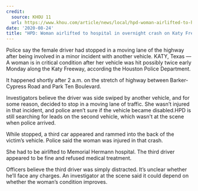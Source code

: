 ```yaml
---
credit:
  source: KHOU 11
  url: https://www.khou.com/article/news/local/hpd-woman-airlifted-to-hospital-in-overnight-crash-on-katy-freeway/285-787afad9-92e9-4cd2-8b51-fa21259cc7e2
date: '2020-08-24'
title: "HPD: Woman airlifted to hospital in overnight crash on Katy Freeway"
---
```

Police say the female driver had stopped in a moving lane of the highway after being involved in a minor incident with another vehicle.
KATY, Texas — A woman is in critical condition after her vehicle was hit possibly twice early Monday along the Katy Freeway, according the Houston Police Department.

It happened shortly after 2 a.m. on the stretch of highway between Barker-Cypress Road and Park Ten Boulevard.

Investigators believe the driver was side swiped by another vehicle, and for some reason, decided to stop in a moving lane of traffic. She wasn’t injured in that incident, and police aren’t sure if the vehicle became disabled.HPD is still searching for leads on the second vehicle, which wasn't at the scene when police arrived.

While stopped, a third car appeared and rammed into the back of the victim’s vehicle. Police said the woman was injured in that crash.

She had to be airlifted to Memorial Hermann hospital. The third driver appeared to be fine and refused medical treatment.

Officers believe the third driver was simply distracted. It’s unclear whether he’ll face any charges. An investigator at the scene said it could depend on whether the woman’s condition improves.
